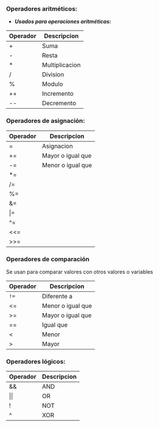 ### Operadores aritméticos:

- ***Usados para operaciones aritméticas:***

| Operador | Descripcion    |
| -------- | -------------- |
| +        | Suma           |
| -        | Resta          |
| *        | Multiplicacion |
| /        | Division       |
| %        | Modulo         |
| ++       | Incremento     |
| --       | Decremento     |
### Operadores de asignación:

| Operador | Descripcion       |
| -------- | ----------------- |
| =        | Asignacion        |
| +=       | Mayor o igual que |
| -=       | Menor o igual que |
| *=       |                   |
| /=       |                   |
| %=       |                   |
| &=       |                   |
| \|=      |                   |
| ^=       |                   |
| <<=      |                   |
| >>=      |                   |

### Operadores de comparación

Se usan para comparar valores con otros valores o variables

| Operador | Descripcion       |
| -------- | ----------------- |
| ``!=``   | Diferente a       |
| <=       | Menor o igual que |
| >=       | Mayor o igual que |
| ==       | Igual que         |
| <        | Menor             |
| >        | Mayor             |
### Operadores lógicos:

| Operador | Descripcion |
| -------- | ----------- |
| &&       | AND         |
| \|\|     | OR          |
| !        | NOT         |
| ^        | XOR         |
